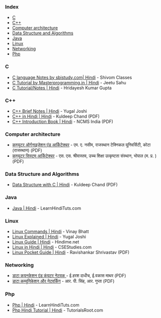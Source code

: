 ### Index

* [C](#c)
* [C++](#cpp)
* [Computer architecture](#computer-architecture)
* [Data Structure and Algorithms](#data-structure-and-algorithms)
* [Java](#java)
* [Linux](#linux)
* [Networking](#networking)
* [Php](#php)


### C

* [C language Notes by sbistudy.com\| Hindi](https://www.sbistudy.com/c-language-notes-in-hindi/) - Shivom Classes
* [C Tutorial by Masterprogramming.in \| Hindi](https://masterprogramming.in/learn-c-language-tutorial-in-hindi/) - Jeetu Sahu
* [C Tutorial/Notes \| Hindi](https://programming-tutorial-hindi.blogspot.com/p/index.html) - Hridayesh Kumar Gupta


### <a id="cpp"></a>C++

* [C++ Brief Notes \| Hindi](https://ehindistudy.com/2020/12/01/cpp-notes-in-hindi/) - Yugal Joshi
* [C++ in Hindi \| Hindi](https://www.bccfalna.com/IOC-AllEBooks/CPPinHindi.pdf) - Kuldeep Chand (PDF)
* [C++ Introduction Book \| Hindi](https://ncsmindia.com/wp-content/uploads/2012/04/c++-hindi.pdf) - NCMS India (PDF)


### Computer architecture

* [कम्प्यूटर ऑर्गनाइजेशन एंड आर्किटेक्चर](https://www.aicte-india.org/sites/default/files/HINDI_BOOKS/BOOK%202.pdf) - एम. ए. नसीम, राजस्थान टेक्निकल यूनिवर्सिटी, कोटा (राजस्थान) (PDF)
* [कम्प्यूटर सिस्टम आर्किटेक्चर](https://www.aicte-india.org/sites/default/files/HINDI_BOOKS/BOOK%207.pdf) - एस. एस. श्रीवास्तव, उच्च शिक्षा उत्कृष्टता संस्थान, भोपाल (म. प्र. ) (PDF)


### Data Structure and Algorithms

* [Data Structure with C \| Hindi](http://www.bccfalna.com/IOC-AllEBooks/DSnAinHindi.pdf) - Kuldeep Chand (PDF)


### Java

* [Java \| Hindi](https://www.learnhindituts.com/java) - LearnHindiTuts.com


### Linux

* [Linux Commands \| Hindi](https://ehindistudy.com/2022/06/24/linux-commands-hindi/) - Vinay Bhatt
* [Linux Explained \| Hindi](https://ehindistudy.com/2022/03/31/linux-hindi/) - Yugal Joshi
* [Linux Guide \| Hindi](https://hindime.net/linux-kya-hai-hindi/) - Hindime.net
* [Linux in Hindi \| Hindi](https://csestudies.com/linux-in-hindi/) - CSEStudies.com
* [Linux Pocket Guide \| Hindi](https://ia800305.us.archive.org/27/items/LinuxPocketGuideInHindi/LinuxPocketGuideInHindi.pdf) - Ravishankar Shrivastav (PDF)


### Networking

* [ डाटा कयनकेशन एंड कंयटर नेटवक ](https://www.aicte-india.org/sites/default/files/HINDI_BOOKS/BOOK%203.pdf) -  ई.हरश दाधीच, ई.वकास माथर (PDF)
* [डाटा कम्युनिकेशन और नेटवर्किंग](https://www.aicte-india.org/sites/default/files/HINDI_BOOKS/BOOK%204.pdf) - आर. पी. सिंह, आर. गुप्ता (PDF)


### Php

* [Php \| Hindi](https://www.learnhindituts.com/php) - LearnHindiTuts.com
* [Php Hindi Tutorial \| Hindi](http://tutorialsroot.com/php/index.html) - TutorialsRoot.com
